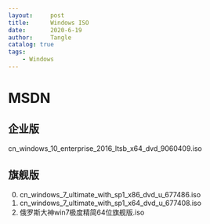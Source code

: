```yaml
---
layout:     post
title:      Windows ISO
date:       2020-6-19
author:     Tangle
catalog: true
tags:
    - Windows
---
```


# MSDN

## 企业版

cn_windows_10_enterprise_2016_ltsb_x64_dvd_9060409.iso

## 旗舰版

0. cn_windows_7_ultimate_with_sp1_x86_dvd_u_677486.iso
0. cn_windows_7_ultimate_with_sp1_x64_dvd_u_677408.iso
0. 俄罗斯大神win7极度精简64位旗舰版.iso
